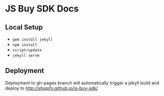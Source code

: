 # JS Buy SDK Docs

## Local Setup
- `gem install jekyll`
- `npm install`
- `script/update`
- `jekyll serve`

## Deployment
Deployment to gh-pages branch will automatically trigger a jekyll build and deploy to http://shopify.github.io/js-buy-sdk/
